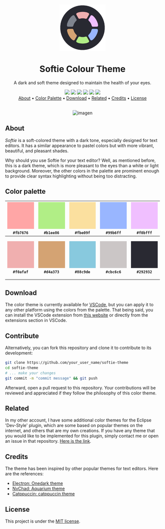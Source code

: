 <div class="logo" align="center">
  <img src="resources/images/logout.png" width="150">
</div>

<h1 class="title" align="center">
  Softie Colour Theme
  <br>
</h1>

<div class="description" align="center">
  <p>A dark and soft theme designed to maintain the health of your eyes.</p>
</div>

<div class="badges" align="center">
  <img src="https://img.shields.io/github/stars/dpv927/softie-theme?color=f0afaf&style=flat-square">
  <img src="https://img.shields.io/github/last-commit/dpv927/softie-theme?color=b1ee86&style=flat-square">
  <img src="https://img.shields.io/github/license/dpv927/softie-theme?color=fbe09f&style=flat-square">
  <img src="https://img.shields.io/visual-studio-marketplace/d/filipondios.softie-theme?color=f0bfff&style=flat-square">
  <img src="https://img.shields.io/github/repo-size/dpv927/softie-theme?color=99b6ff&style=flat-square">
  <img src="https://img.shields.io/github/forks/dpv927/softie-theme?color=7f848e&style=flat-square">
</div>

<div class="shortcuts" align="center">
  <a href="#about">About</a> •
  <a href="#credits">Color Palette</a> •
  <a href="#download">Download</a> •
  <a href="#related">Related</a> •
  <a href="#credits">Credits</a> •
  <a href="#license">License</a>
</div>

<br>

<div class="preview" align="center">
  
![imagen](https://user-images.githubusercontent.com/113710742/227364263-a6608712-4351-4466-a507-a2c9d6b71558.png)

</div>

## About

*Softie* is a soft-colored theme with a dark tone, especially designed for text editors. It has a similar appearance to pastel colors but with more vibrant, beautiful, and pleasant shades.

Why should you use Softie for your text editor? Well, as mentioned before, this is a dark theme, which is more pleasant to the eyes than a white or light background. Moreover, the other colors in the palette are prominent enough to provide clear syntax highlighting without being too distracting.

## Color palette

<div align="center" class="palette">

| <img src="resources/images/red.png" width="100px;"/><br/><b>``#fb7676``</b><br/> | <img src="resources/images/green.png" width="100px;"/><br/><b>``#b1ee86``</b><br/> | <img src="resources/images/yellow.png" width="100px;"/><br/><b>``#fbe09f``</b><br/> | <img src="resources/images/blue.png" width="100px;"/><br/><b>``#99b6ff``</b><br/> | <img src="resources/images/purple.png" width="100px;"/><br/><b>``#f0bfff``</b><br/> |
| --- | --- | --- | --- | --- |
| <p align="center"><img src="resources/images/red2.png" width="100px;"/><br/><b>``#f0afaf``</b><br/></p> | <p align="center"><img src="resources/images/brown.png" width="100px;"/><br/><b>``#d4a373``</b><br/></p> | <p align="center"><img src="resources/images/blue2.png" width="100px;"/><br/><b>``#88c9de``</b><br/></p> | <p align="center"><img src="resources/images/gray.png" width="100px;"/><br/><b>``#cbc6c6``</b><br/></p> | <p align="center"><img src="resources/images/black.png" width="100px;"/><br/><b>``#292932``</b><br/></p> |

</div>

## Download

The color theme is currently available for [VSCode](https://code.visualstudio.com/), but you can apply it to any other platform using the colors from the palette. That being said, you can install the VSCode extension from [this website](https://marketplace.visualstudio.com/items?itemName=filipondios.softie-theme) or directly from the extensions section in VSCode.

## Contribute 
Alternatively, you can fork this repository and clone it to contribute to its development:
```bash
git clone https://github.com/your_user_name/softie-theme
cd softie-theme
# ... make your changes
git commit -m "commit message" && git push
```
Afterward, open a pull request to this repository. Your contributions will be reviewed and appreciated if they follow the philosophy of this color theme.

## Related

In my other account, I have some additional color themes for the Eclipse 'Dev-Style' plugin, which are some based on popular themes on the internet, and others that are my own creations. If you have any theme that you would like to be implemented for this plugin, simply contact me or open an issue in that repository. [Here is the link](https://github.com/Filipondios/Eclipse-Dev-Style-Themes).

## Credits

The theme has been inspired by other popular themes for text editors. Here are the references:

- [Electron: Onedark theme](https://github.com/topics/one-dark)
- [NvChad: Aquarium theme](https://nvchad.com/themes/themelist)
- [Catppuccin: catppuccin theme](https://github.com/catppuccin/catppuccin)

## License

This project is under the [MIT license](LICENSE).
